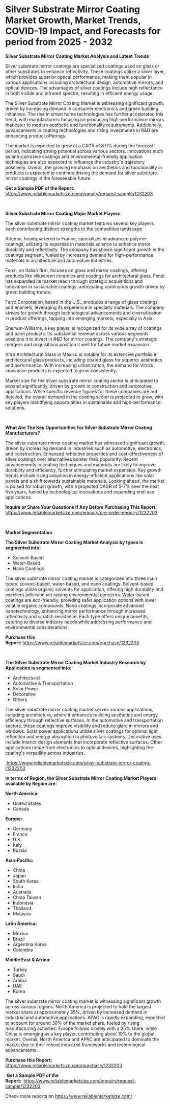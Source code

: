 <p><h1>Silver Substrate Mirror Coating Market Growth, Market Trends, COVID-19 Impact, and Forecasts for period from 2025 - 2032</h1></p><p><strong>Silver Substrate Mirror Coating Market Analysis and Latest Trends</strong></p>
<p><p>Silver substrate mirror coatings are specialized coatings used on glass or other substrates to enhance reflectivity. These coatings utilize a silver layer, which provides superior optical performance, making them popular in various applications including architectural design, automotive mirrors, and optical devices. The advantages of silver coatings include high reflectance in both visible and infrared spectra, resulting in efficient energy usage.</p><p>The Silver Substrate Mirror Coating Market is witnessing significant growth, driven by increasing demand in consumer electronics and green building initiatives. The rise in smart home technologies has further accelerated this trend, with manufacturers focusing on producing high-performance mirrors that cater to modern aesthetic and functionality requirements. Additionally, advancements in coating technologies and rising investments in R&D are enhancing product offerings.</p><p>The market is expected to grow at a CAGR of 8.9% during the forecast period, indicating strong potential across various sectors. Innovations such as anti-corrosive coatings and environmental-friendly application techniques are also expected to influence the industry's trajectory positively. Overall, the growing emphasis on aesthetics and functionality in products is expected to continue driving the demand for silver substrate mirror coatings in the foreseeable future.</p></p>
<p><strong>Get a Sample PDF of the Report:&nbsp;</strong> <a href="https://www.reliablemarketsize.com/enquiry/request-sample/1232203?utm_campaign=3269&utm_medium=2&utm_source=Github&utm_content=ia&utm_term=03042025&utm_id=silver-substrate-mirror-coating">https://www.reliablemarketsize.com/enquiry/request-sample/1232203</a></p>
<p>&nbsp;</p>
<p><strong>Silver Substrate Mirror Coating Major Market Players</strong></p>
<p><p>The silver substrate mirror coating market features several key players, each contributing distinct strengths to the competitive landscape. </p><p>Arkema, headquartered in France, specializes in advanced polymer coatings, utilizing its expertise in materials science to enhance mirror durability and reflectivity. The company has shown significant growth in the coatings segment, fueled by increasing demand for high-performance materials in architecture and automotive industries.</p><p>Fenzi, an Italian firm, focuses on glass and mirror coatings, offering products like silkscreen ceramics and coatings for architectural glass. Fenzi has expanded its market reach through strategic acquisitions and innovation in sustainable coatings, anticipating continuous growth driven by green building trends.</p><p>Ferro Corporation, based in the U.S., produces a range of glass coatings and enamels, leveraging its experience in specialty materials. The company strives for growth through technological advancements and diversification in product offerings, tapping into emerging markets, especially in Asia.</p><p>Sherwin-Williams, a key player, is recognized for its wide array of coatings and paint products. Its substantial revenue across various segments positions it to invest in R&D for mirror coatings. The company's strategic mergers and acquisitions position it well for future market expansion.</p><p>Vitro Architectural Glass in Mexico is notable for its extensive portfolio in architectural glass products, including coated glass for superior aesthetics and performance. With increasing urbanization, the demand for Vitro’s innovative products is expected to grow consistently.</p><p>Market size for the silver substrate mirror coating sector is anticipated to expand significantly, driven by growth in construction and automotive applications. While specific revenue figures for these companies are not detailed, the overall demand in the coating sector is projected to grow, with key players identifying opportunities in sustainable and high-performance solutions.</p></p>
<p>&nbsp;</p>
<p><strong>What Are The Key Opportunities For Silver Substrate Mirror Coating Manufacturers?</strong></p>
<p><p>The silver substrate mirror coating market has witnessed significant growth, driven by increasing demand in industries such as automotive, electronics, and construction. Enhanced reflective properties and cost-effectiveness of silver coatings over alternatives bolster their popularity. Recent advancements in coating techniques and materials are likely to improve durability and efficiency, further stimulating market expansion. Key growth trends include rising adoption in energy-efficient applications like solar panels and a shift towards sustainable materials. Looking ahead, the market is poised for robust growth, with a projected CAGR of 5-7% over the next five years, fueled by technological innovations and expanding end-use applications.</p></p>
<p><strong>Inquire or Share Your Questions If Any Before Purchasing This Report:</strong> <a href="https://www.reliablemarketsize.com/enquiry/pre-order-enquiry/1232203?utm_campaign=3269&utm_medium=2&utm_source=Github&utm_content=ia&utm_term=03042025&utm_id=silver-substrate-mirror-coating">https://www.reliablemarketsize.com/enquiry/pre-order-enquiry/1232203</a></p>
<p>&nbsp;</p>
<p><strong>Market Segmentation</strong></p>
<p><strong>The Silver Substrate Mirror Coating Market Analysis by types is segmented into:</strong></p>
<p><ul><li>Solvent-Based</li><li>Water-Based</li><li>Nano Coatings</li></ul></p>
<p><p>The silver substrate mirror coating market is categorized into three main types: solvent-based, water-based, and nano coatings. Solvent-based coatings utilize organic solvents for application, offering high durability and excellent adhesion yet raising environmental concerns. Water-based coatings are eco-friendly, providing safer application options with lower volatile organic compounds. Nano coatings incorporate advanced nanotechnology, enhancing mirror performance through increased reflectivity and scratch resistance. Each type offers unique benefits, catering to diverse industry needs while addressing performance and environmental considerations.</p></p>
<p><strong>Purchase this Report:&nbsp;</strong><a href="https://www.reliablemarketsize.com/purchase/1232203?utm_campaign=3269&utm_medium=2&utm_source=Github&utm_content=ia&utm_term=03042025&utm_id=silver-substrate-mirror-coating">https://www.reliablemarketsize.com/purchase/1232203</a></p>
<p>&nbsp;</p>
<p><strong>The Silver Substrate Mirror Coating Market Industry Research by Application is segmented into:</strong></p>
<p><ul><li>Architectural</li><li>Automotive & Transportation</li><li>Solar Power</li><li>Decorative</li><li>Others</li></ul></p>
<p><p>The silver substrate mirror coating market serves various applications, including architecture, where it enhances building aesthetics and energy efficiency through reflective surfaces. In the automotive and transportation sectors, these coatings improve visibility and reduce glare in mirrors and windows. Solar power applications utilize silver coatings for optimal light reflection and energy absorption in photovoltaic systems. Decorative uses include interior design elements that incorporate reflective surfaces. Other applications range from electronics to optical devices, highlighting the coating's versatility across industries.</p></p>
<p><a href="https://www.reliablemarketsize.com/silver-substrate-mirror-coating-r1232203?utm_campaign=3269&utm_medium=2&utm_source=Github&utm_content=ia&utm_term=03042025&utm_id=silver-substrate-mirror-coating">&nbsp;https://www.reliablemarketsize.com/silver-substrate-mirror-coating-r1232203</a></p>
<p><strong>In terms of Region, the Silver Substrate Mirror Coating Market Players available by Region are:</strong></p>
<p>
    <p> <strong> North America: </strong>
        <ul>
            <li>United States</li>
            <li>Canada</li>
        </ul>
        </p> 
    <p> <strong> Europe: </strong>
        <ul>
            <li>Germany</li>
            <li>France</li>
            <li>U.K.</li>
            <li>Italy</li>
            <li>Russia</li>
        </ul>
        </p> 
    <p> <strong> Asia-Pacific: </strong>
        <ul>
            <li>China</li>
            <li>Japan</li>
            <li>South Korea</li>
            <li>India</li>
            <li>Australia</li>
            <li>China Taiwan</li>
            <li>Indonesia</li>
            <li>Thailand</li>
            <li>Malaysia</li>
        </ul>
        </p> 
    <p> <strong> Latin America: </strong>
        <ul>
            <li>Mexico</li>
            <li>Brazil</li>
            <li>Argentina Korea</li>
            <li>Colombia</li>
        </ul>
        </p> 
    <p> <strong> Middle East & Africa: </strong>
        <ul>
            <li>Turkey</li>
            <li>Saudi</li>
            <li>Arabia</li>
            <li>UAE</li>
            <li>Korea</li>
        </ul>
    </p>
    </p>
<p><p>The silver substrate mirror coating market is witnessing significant growth across various regions. North America is projected to hold the largest market share at approximately 35%, driven by increased demand in industrial and automotive applications. APAC is rapidly expanding, expected to account for around 30% of the market share, fueled by rising manufacturing activities. Europe follows closely with a 25% share, while China is emerging as a key player, contributing about 10% to the global market. Overall, North America and APAC are anticipated to dominate the market due to their robust industrial frameworks and technological advancements.</p></p>
<p><strong>Purchase this Report: </strong><a href="https://www.reliablemarketsize.com/purchase/1232203?utm_campaign=3269&utm_medium=2&utm_source=Github&utm_content=ia&utm_term=03042025&utm_id=silver-substrate-mirror-coating">https://www.reliablemarketsize.com/purchase/1232203</a></p>
<p>&nbsp;<strong>Get a Sample PDF of the Report:&nbsp;&nbsp;</strong><a href="https://www.reliablemarketsize.com/enquiry/request-sample/1232203?utm_campaign=3269&utm_medium=2&utm_source=Github&utm_content=ia&utm_term=03042025&utm_id=silver-substrate-mirror-coating">https://www.reliablemarketsize.com/enquiry/request-sample/1232203</a></p>
<p><strong></strong></p>
<p>Check more reports on <a href="https://www.reliablemarketsize.com/?utm_campaign=3269&utm_medium=2&utm_source=Github&utm_content=ia&utm_term=03042025&utm_id=silver-substrate-mirror-coating">https://www.reliablemarketsize.com/</a></p>